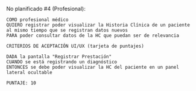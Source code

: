No planificado #4 (Profesional):

    COMO profesional médico
    QUIERO registrar poder visualizar la Historia Clínica de un paciente
    al mismo tiempo que se registran datos nuevos
    PARA poder consultar datos de la HC que puedan ser de relevancia

    CRITERIOS DE ACEPTACIÓN UI/UX (tarjeta de puntajes)

    DADA la pantalla "Registrar Prestación" 
    CUANDO se está registrando un diagnóstico 
    ENTONCES se debe poder visualizar la HC del paciente en un panel lateral ocultable 

    PUNTAJE: 10